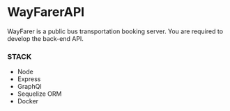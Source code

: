 # WayFarerAPI
WayFarer is a public bus transportation booking server. You are required to develop the back-end API.


### STACK

- Node
- Express
- GraphQl
- Sequelize ORM
- Docker
